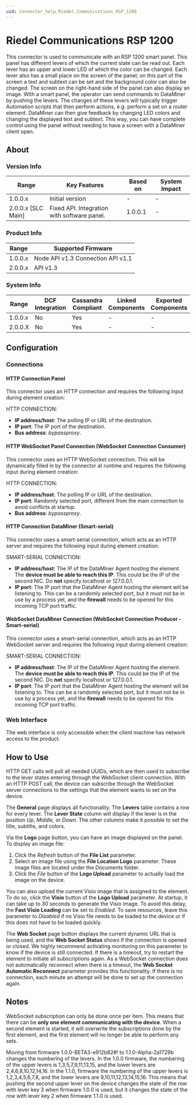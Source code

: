 ```yaml
---
uid: Connector_help_Riedel_Communications_RSP_1200
---
```


# Riedel Communications RSP 1200

This connector is used to communicate with an RSP 1200 smart panel. This panel has different levers of which the current state can be read out. Each lever has an upper and lower LED of which the color can be changed. Each lever also has a small place on the screen of the panel; on this part of the screen a text and subtext can be set and the background color can also be changed. The screen on the right-hand side of the panel can also display an image. With a smart panel, the operator can send commands to DataMiner by pushing the levers. The changes of these levers will typically trigger Automation scripts that then perform actions, e.g. perform a set on a router element. DataMiner can then give feedback by changing LED colors and changing the displayed text and subtext. This way, you can have complete control using the panel without needing to have a screen with a DataMiner client open.

## About

### Version Info

| **Range**            | **Key Features**                            | **Based on** | **System Impact** |
|----------------------|---------------------------------------------|--------------|-------------------|
| 1.0.0.x              | Initial version                             | -            | -                 |
| 2.0.0.x [SLC Main]   | Fixed API. Integration with software panel. | 1.0.0.1      | -                 |

### Product Info

| Range     | Supported Firmware                |
|-----------|-----------------------------------|
| 1.0.0.x   | Node API v1.3 Connection API v1.1 |
| 2.0.0.x   | API v1.3                          |

### System Info

| Range     | DCF Integration     | Cassandra Compliant     | Linked Components     | Exported Components     |
|-----------|---------------------|-------------------------|-----------------------|-------------------------|
| 1.0.0.x   | No                  | Yes                     | -                     | -                       |
| 2.0.0.X   | No                  | Yes                     | -                     | -                       |

## Configuration

### Connections

#### HTTP Connection Panel

This connector uses an HTTP connection and requires the following input during element creation:

HTTP CONNECTION:

- **IP address/host**: The polling IP or URL of the destination.
- **IP port**: The IP port of the destination.
- **Bus address**: *bypassproxy*.

#### HTTP WebSocket Panel Connection (WebSocket Connection Consumer)

This connector uses an HTTP WebSocket connection. This will be dynamically filled in by the connector at runtime and requires the following input during element creation:

HTTP CONNECTION:

- **IP address/host**: The polling IP or URL of the destination.
- **IP port**: Randomly selected port, different from the main connection to avoid conflicts at startup.
- **Bus address**: *bypassproxy*.

#### HTTP Connection DataMiner (Smart-serial)

This connector uses a smart-serial connection, which acts as an HTTP server and requires the following input during element creation:

SMART-SERIAL CONNECTION:

- **IP address/host**: The IP of the DataMiner Agent hosting the element. The **device must be able to reach this IP**. This could be the IP of the second NIC. Do **not** specify localhost or 127.0.0.1.
- **IP port**: The IP port that the DataMiner Agent hosting the element will be listening to. This can be a randomly selected port, but it must not be in use by a process yet, and the **firewall** needs to be opened for this incoming TCP port traffic.

#### WebSocket DataMiner Connection (WebSocket Connection Producer - Smart-serial)

This connector uses a smart-serial connection, which acts as an HTTP WebSocket server and requires the following input during element creation:

SMART-SERIAL CONNECTION:

- **IP address/host**: The IP of the DataMiner Agent hosting the element. The **device must be able to reach this IP**. This could be the IP of the second NIC. Do **not** specify localhost or 127.0.0.1.
- **IP port**: The IP port that the DataMiner Agent hosting the element will be listening to. This can be a randomly selected port, but it must not be in use by a process yet, and the **firewall** needs to be opened for this incoming TCP port traffic.

### Web Interface

The web interface is only accessible when the client machine has network access to the product.

## How to Use

HTTP GET calls will poll all needed UUIDs, which are then used to subscribe to the lever states entering through the WebSocket client connection. With an HTTP POST call, the device can subscribe through the WebSocket server connections to the settings that the element wants to set on the device.

The **General** page displays all functionality. The **Levers** table contains a row for every lever. The **Lever State** column will display if the lever is in the position *Up*, *Middle,* or *Down*. The other columns make it possible to set the title, subtitle, and colors.

Via the **Logo** page button, you can have an image displayed on the panel. To display an image file:

1. Click the *Refresh* button of the **File List** parameter.
2. Select an image file using the **File Location Logo** parameter. These image files are located under the Documents folder.
3. Click the *File* button of the **Logo Upload** parameter to actually load the image on the device.

You can also upload the current Visio image that is assigned to the element. To do so, click the **Visio** button of the **Logo Upload** parameter. At startup, it can take up to 30 seconds to generate the Visio image. To avoid this delay, the **Fast Visio Loading** can be set to *Enabled*. To save resources, leave this parameter to *Disabled* if no Visio file needs to be loaded to the device or if this does not have to be loaded quickly.

The **Web Socket** page button displays the current dynamic URL that is being used, and the **Web Socket Status** shows if the connection is opened or closed. We highly recommend activating monitoring on this parameter to know if the device is still connected. If there is a timeout, try to restart the element to initiate all subscriptions again. As a WebSocket connection does not automatically reconnect when there is a timeout, the **Web Socket Automatic Reconnect** parameter provides this functionality. If there is no connection, each minute an attempt will be done to set up the connection again.

## Notes

WebSocket subscription can only be done once per item. This means that there can be **only one element communicating with the device**. When a second element is started, it will overwrite the subscriptions done by the first element, and the first element will no longer be able to perform any sets.

Moving from firmware 1.0.0-BETA3-e912b82#! to 1.1.0-Alpha-2a1729b changes the numbering of the levers. In the 1.0.0 firmware, the numbering of the upper levers is 1,3,5,7,9,11,13,15, and the lower levers are 2,4,6,8,10,12,14,16. In the 1.1.0, firmware the numbering of the upper levers is 1,2,3,4,5,6,7,8, and the lower levers are 9,10,11,12,13,14,15,16. This means that pushing the second upper lever on the device changes the state of the row with lever key 3 when firmware 1.0.0 is used, but it changes the state of the row with lever key 2 when firmware 1.1.0 is used.

